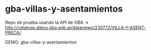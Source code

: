 # gba-villas-y-asentamientos

Repo de prueba usando la API de GBA -> http://catalogo.datos.gba.gob.ar/dataviews/230772/VILLA-Y-ASENT-PRECA/

DEMO: gba-villas-y-asentamientos

